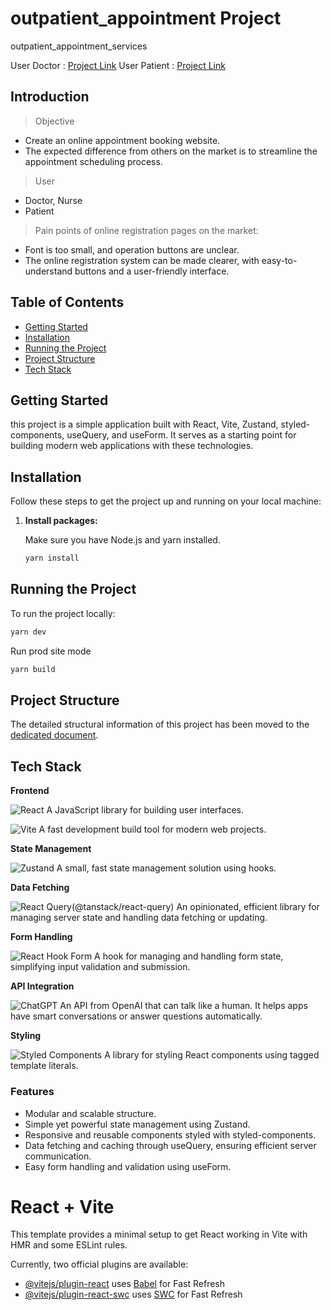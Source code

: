 # outpatient_appointment Project

outpatient_appointment_services

User Doctor : [Project Link](https://outpatient-appointment.web.app/login)
User Patient : [Project Link](https://outpatient-appointment.web.app/)

## Introduction

> Objective

- Create an online appointment booking website.
- The expected difference from others on the market is to streamline the appointment scheduling process.

> User

- Doctor, Nurse
- Patient

> Pain points of online registration pages on the market:

- Font is too small, and operation buttons are unclear.
- The online registration system can be made clearer, with easy-to-understand buttons and a user-friendly interface.

## Table of Contents

- [Getting Started](#getting-started)
- [Installation](#installation)
- [Running the Project](#running-the-project)
- [Project Structure](#project-structure)
- [Tech Stack](#tech-stack)

## Getting Started

this project is a simple application built with React, Vite, Zustand, styled-components, useQuery, and useForm. It serves as a starting point for building modern web applications with these technologies.

## Installation

Follow these steps to get the project up and running on your local machine:

1. **Install packages:**

   Make sure you have Node.js and yarn installed.

   ```bash
   yarn install
   ```

## Running the Project

To run the project locally:

```bash
yarn dev
```

Run prod site mode

```bash
yarn build
```

## Project Structure

The detailed structural information of this project has been moved to the [dedicated document](./PROJECT_STRUCTURE.md).

## Tech Stack

**Frontend**

![React](https://img.shields.io/badge/react-%2320232a.svg?style=for-the-badge&logo=react&logoColor=%2361DAFB) A JavaScript library for building user interfaces.

![Vite](https://img.shields.io/badge/vite-%23646CFF.svg?style=for-the-badge&logo=vite&logoColor=white) A fast development build tool for modern web projects.

**State Management**

![Zustand](https://img.shields.io/badge/zustand-%2320232a.svg?style=for-the-badge&logo=react&logoColor=%2361DAFB) A small, fast state management solution using hooks.

**Data Fetching**

![React Query](https://img.shields.io/badge/-React%20Query-FF4154?style=for-the-badge&logo=react%20query&logoColor=white)(@tanstack/react-query) An opinionated, efficient library for managing server state and handling data fetching or updating.

**Form Handling**

![React Hook Form](https://img.shields.io/badge/React%20Hook%20Form-%23EC5990.svg?style=for-the-badge&logo=reacthookform&logoColor=white) A hook for managing and handling form state, simplifying input validation and submission.

**API Integration**

![ChatGPT](https://img.shields.io/badge/chatGPT-74aa9c?style=for-the-badge&logo=openai&logoColor=white) An API from OpenAI that can talk like a human. It helps apps have smart conversations or answer questions automatically.

**Styling**

![Styled Components](https://img.shields.io/badge/styled--components-DB7093?style=for-the-badge&logo=styled-components&logoColor=white) A library for styling React components using tagged template literals.

### Features

- Modular and scalable structure.
- Simple yet powerful state management using Zustand.
- Responsive and reusable components styled with styled-components.
- Data fetching and caching through useQuery, ensuring efficient server communication.
- Easy form handling and validation using useForm.

# React + Vite

This template provides a minimal setup to get React working in Vite with HMR and some ESLint rules.

Currently, two official plugins are available:

- [@vitejs/plugin-react](https://github.com/vitejs/vite-plugin-react/blob/main/packages/plugin-react/README.md) uses [Babel](https://babeljs.io/) for Fast Refresh
- [@vitejs/plugin-react-swc](https://github.com/vitejs/vite-plugin-react-swc) uses [SWC](https://swc.rs/) for Fast Refresh
